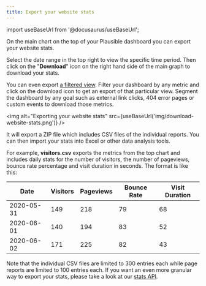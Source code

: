 ```yaml
---
title: Export your website stats
---
```


import useBaseUrl from '@docusaurus/useBaseUrl';

On the main chart on the top of your Plausible dashboard you can export your website stats.

Select the date range in the top right to view the specific time period. Then click on the "**Download**" icon on the right hand side of the main graph to download your stats. 

You can even export [a filtered view](filters-segments.md). Filter your dashboard by any metric and click on the download icon to get an export of that particular view. Segment the dashboard by any goal such as external link clicks, 404 error pages or custom events to download those metrics.

<img alt="Exporting your website stats" src={useBaseUrl('img/download-website-stats.png')} />

It will export a ZIP file which includes CSV files of the individual reports. You can then import your stats into Excel or other data analysis tools.

For example, **visitors.csv** exports the metrics from the top chart and includes daily stats for the number of visitors, the number of pageviews, bounce rate percentage and visit duration in seconds. The format is like this:

| Date       | Visitors | Pageviews | Bounce Rate | Visit Duration |
| ---------- | -------- | --------- | ----------- | -------------- |
| 2020-05-31 | 149      | 218       | 79          | 68             |
| 2020-06-01 | 140      | 194       | 83          | 52             |
| 2020-06-02 | 171      | 225       | 82          | 43             |

Note that the individual CSV files are limited to 300 entries each while page reports are limited to 100 entries each. If you want an even more granular way to export your stats, please take a look at our [stats API](stats-api.md).
